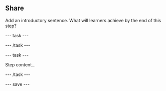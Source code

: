 ## Share

Add an introductory sentence. What will learners achieve by the end of this step?

--- task ---

--- /task ---

--- task ---

Step content...

--- /task ---

--- save ---